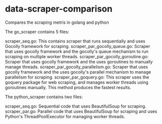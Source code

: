 # data-scraper-comparison
Compares the scraping metris in golang and python

The go_scraper contains 5 files:

scraper_seq.go: This contains scraper that runs sequentially and uses Gocolly framework for scraping.
scraper_par_gocolly_queue.go: Scraper that uses gocolly framework and the gocolly's queue mechanism to run scraping on multiple worker threads.
scraper_par_gocolly_goroutine.go: Scraper that uses gocolly framework and the uses goroutines to manually manage threads.
scraper_par_gocolly_parallelism.go: Scraper that uses gocolly framework and the uses gocolly's parallel mechanism to manage parallelism for scraping.
scraper_par_goquery.go: This scraper uses the goquery package for web scraping, and manages worker threads using goroutines manually. This method produces the fastest results.

The python_scraper contains two files:

scraper_seq.go: Sequential code that uses BeautifulSoup for scraping.
scraper_par.go: Parallel code that uses BeautifulSoup for scraping and uses Python's ThreadPoolExecutor for managing worker threads.
